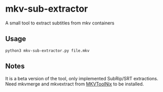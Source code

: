 # mkv-sub-extractor
A small tool to extract subtitles from mkv containers

## Usage
```
python3 mkv-sub-extractor.py file.mkv
```

## Notes
It is a beta version of the tool, only implemented SubRip/SRT extractions.
Need mkvmerge and mkvextract from [MKVToolNix](https://mkvtoolnix.download "MKVToolNix") to be installed.

